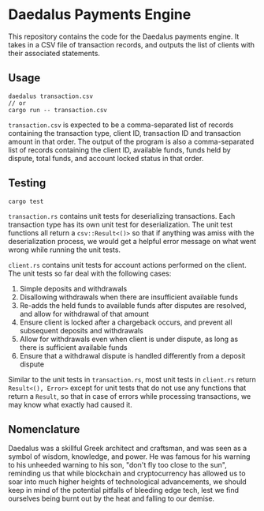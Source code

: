 # Daedalus Payments Engine

This repository contains the code for the Daedalus payments engine. It takes in a CSV file of transaction records, and outputs the list of clients with their associated statements.

## Usage

```
daedalus transaction.csv
// or
cargo run -- transaction.csv
```

`transaction.csv` is expected to be a comma-separated list of records containing the transaction type, client ID, transaction ID and transaction amount in that order. The output of the program is also a comma-separated list of records containing the client ID, available funds, funds held by dispute, total funds, and account locked status in that order.

## Testing

```
cargo test
```

`transaction.rs` contains unit tests for deserializing transactions. Each transaction type has its own unit test for deserialization. The unit test functions all return a `csv::Result<()>` so that if anything was amiss with the deserialization process, we would get a helpful error message on what went wrong while running the unit tests.

`client.rs` contains unit tests for account actions performed on the client. The unit tests so far deal with the following cases:

1. Simple deposits and withdrawals
2. Disallowing withdrawals when there are insufficient available funds
3. Re-adds the held funds to available funds after disputes are resolved, and allow for withdrawal of that amount
4. Ensure client is locked after a chargeback occurs, and prevent all subsequent deposits and withdrawals
5. Allow for withdrawals even when client is under dispute, as long as there is sufficient available funds
6. Ensure that a withdrawal dispute is handled differently from a deposit dispute

Similar to the unit tests in `transaction.rs`, most unit tests in `client.rs` return `Result<(), Error>` except for unit tests that do not use any functions that return a `Result`, so that in case of errors while processing transactions, we may know what exactly had caused it.

## Nomenclature
Daedalus was a skillful Greek architect and craftsman, and was seen as a symbol of wisdom, knowledge, and power. He was famous for his warning to his unheeded warning to his son, "don't fly too close to the sun", reminding us that while blockchain and cryptocurrency has allowed us to soar into much higher heights of technological advancements, we should keep in mind of the potential pitfalls of bleeding edge tech, lest we find ourselves being burnt out by the heat and falling to our demise.

